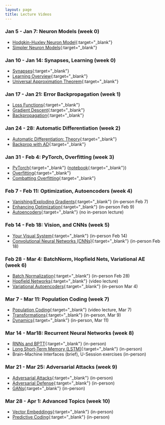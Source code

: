 ```yaml
---
layout: page
title: Lecture Videos
---
```


### Jan 5 - Jan 7: Neuron Models (week 0)
- [Hodgkin-Huxley Neuron Model](https://youtu.be/uBHW5Rs7qsA){:target="_blank"}
- [Simpler Neuron Models](https://youtu.be/0FF1Y8triwE){:target="_blank"}

### Jan 10 - Jan 14: Synapses, Learning (week 0)
- [Synapses](https://youtu.be/tBqKqKEo0Hk){:target="_blank"}
- [Learning Overview](https://youtu.be/Fval5RnSErU){:target="_blank"}
- [Universal Approximation Theorem](https://youtu.be/QN6N1178cp0){:target="_blank"}

### Jan 17 - Jan 21: Error Backpropagation (week 1)
- [Loss Functions](https://youtu.be/K6y7EWTU5DY){:target="_blank"}
- [Gradient Descent](https://youtu.be/oIkHlgqrRkc){:target="_blank"}
- [Backpropagation](https://youtu.be/OTGZ-bsWggY){:target="_blank"}

### Jan 24 - 28: Automatic Differentiation (week 2)
- [Automatic Differentiation: Theory](https://youtu.be/JGflXZluIaA){:target="_blank"}
- [Backprop with AD](https://youtu.be/C2bxsjvuVA4){:target="_blank"}

### Jan 31 - Feb 4: PyTorch, Overfitting (week 3)
- [PyTorch](https://youtu.be/ZaJrVpcM9Gs){:target="_blank"} ([notebook](https://www.dropbox.com/s/vtqeiasfboblv5r/PyTorch.ipynb?dl=0){:target="_blank"})
- [Overfitting](https://youtu.be/nT5BICG7BPA){:target="_blank"}
- [Combatting Overfitting](https://youtu.be/yQ8sTeZYFCE){:target="_blank"}

### Feb 7 - Feb 11: Optimization, Autoencoders (week 4)
- [Vanishing/Exploding Gradients](https://youtu.be/oiVKNjoOOvk){:target="_blank"} (in-person Feb 7)
- [Enhancing Optimization](https://youtu.be/iS9M_qzyOqE){:target="_blank"} (in-person Feb 9)
- [Autoencoders](https://youtu.be/AaSyR8Uwo-Q){:target="_blank"} (no in-person lecture)

### Feb 14 - Feb 18: Vision, and CNNs (week 5)
- [Your Visual System](https://youtu.be/jFCOgJJcyKo){:target="_blank"} (in-person Feb 14)
- [Convolutional Neural Networks (CNNs)](https://youtu.be/L76jRLVuFdA){:target="_blank"} (in-person Feb 18)

### Feb 28 - Mar 4: BatchNorm, Hopfield Nets, Variational AE (week 6)
- [Batch Normalization](https://youtu.be/_iEIaWEvdkQ){:target="_blank"} (in-person Feb 28)
- [Hopfield Networks](https://youtu.be/81B-ESqgCjs){:target="_blank"} (video lecture)
- [Variational Autoencoders](https://youtu.be/FSBLj74Qy4I){:target="_blank"} (in-person Mar 4)

### Mar 7 - Mar 11: Population Coding (week 7)
- [Population Coding](https://uwaterloo.zoom.us/rec/share/hFCklnHXK_PGIQfQ7WF2MqmEwQbDtsCd7cKI1dnZPAxCdUzq1V1fnlgo3M7uJ4e1.p6728SL2IMWDBuDn?startTime=1646681481000){:target="_blank"} (video lecture, Mar 7)
- [Transformations](https://youtu.be/vhL3S67t4y0){:target="_blank"} (in-person, Mar 9)
- [Dynamics](https://uwaterloo.zoom.us/rec/share/64BNek4ezFBDsGTvz2x3kfTFx-bxX--vTKhMadCmjEUEpRtEErwtGyyYWMCsAoH9.i0GzDJwKULMkC-fb?startTime=1647027138000){:target="_blank"} (in-person, Mar 11)

### Mar 14 - Mar18: Recurrent Neural Networks (week 8)
- [RNNs and BPTT](https://youtu.be/96uvSp8lPTU){:target="_blank"} (in-person)
- [Long Short-Term Memory (LSTM)](https://youtu.be/2nt284h6sYw){:target="_blank"} (in-person)
- Brain-Machine Interfaces (brief), U-Session exercises (in-person)

### Mar 21 - Mar 25: Adversarial Attacks (week 9)
- [Adversarial Attacks](https://youtu.be/-9qWi4rPkdE){:target="_blank"} (in-person)
- [Adversarial Defense](https://youtu.be/rPXE-lPWWLw){:target="_blank"} (in-person)
- [GANs](https://youtu.be/sB3F5xcUtUE){:target="_blank"} (in-person)

### Mar 28 - Apr 1: Advanced Topics (week 10)
- [Vector Embeddings](https://youtu.be/nGZ9DmUnN3Y){:target="_blank"} (in-person)
- [Predictive Coding](https://youtu.be/lWOxUpS_M_c){:target="_blank"} (in-person)
